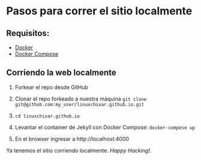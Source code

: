 # Pasos para correr el sitio localmente

## Requisitos:
* [Docker](https://docs.docker.com/engine/installation/)
* [Docker Compose](https://docs.docker.com/compose/install/)

## Corriendo la web localmente

1. Forkear el repo desde GitHub

2. Clonar el repo forkeado a nuestra máquina ```git clone git@github.com:my_user/linuxchixar.github.io.git ```

3. ```cd linuxchixar.github.io```

4. Levantar el container de Jekyll con Docker Compose: ```docker-compose up```

5. En el browser ingresar a http://localhost:4000

Ya tenemos el sitio corriendo localmente. *Happy Hacking!.*

